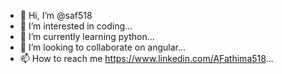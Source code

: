- 👋 Hi, I’m @saf518
- 👀 I’m interested in  coding...
- 🌱 I’m currently learning  python...
- 💞️ I’m looking to collaborate on angular...
- 📫 How to reach me https://www.linkedin.com/AFathima518...

<!---
saf518/saf518 is a ✨ special ✨ repository because its `README.md` (this file) appears on your GitHub profile.
You can click the Preview link to take a look at your changes.
--->
